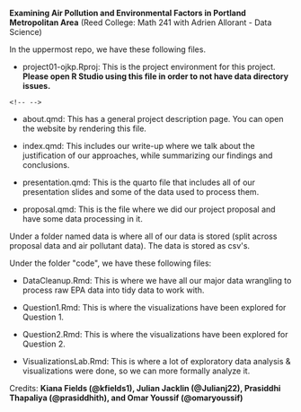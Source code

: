 **Examining Air Pollution and Environmental Factors in Portland Metropolitan Area** (Reed College: Math 241 with Adrien Allorant - Data Science)

In the uppermost repo, we have these following files.

-   project01-ojkp.Rproj: This is the project environment for this project. **Please open R Studio using this file in order to not have data directory issues.**

```{=html}
<!-- -->
```
-   about.qmd: This has a general project description page. You can open the website by rendering this file.

-   index.qmd: This includes our write-up where we talk about the justification of our approaches, while summarizing our findings and conclusions.

-   presentation.qmd: This is the quarto file that includes all of our presentation slides and some of the data used to process them.

-   proposal.qmd: This is the file where we did our project proposal and have some data processing in it.

Under a folder named data is where all of our data is stored (split across proposal data and air pollutant data). The data is stored as csv's.

Under the folder "code", we have these following files:

-   DataCleanup.Rmd: This is where we have all our major data wrangling to process raw EPA data into tidy data to work with.

-   Question1.Rmd: This is where the visualizations have been explored for Question 1.

-   Question2.Rmd: This is where the visualizations have been explored for Question 2.

-   VisualizationsLab.Rmd: This is where a lot of exploratory data analysis & visualizations were done, so we can more formally analyze it.

Credits: **Kiana Fields (\@kfields1), Julian Jacklin (\@Julianj22), Prasiddhi Thapaliya (\@prasiddhith), and Omar Youssif (\@omaryoussif)**
